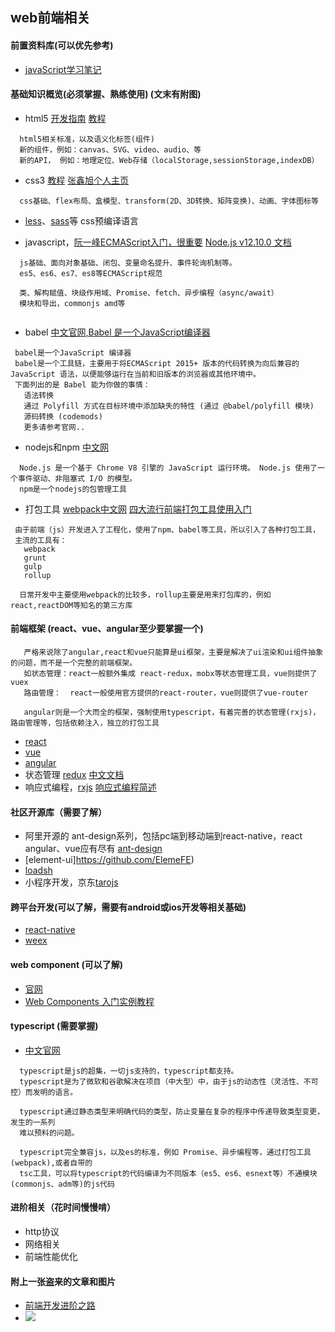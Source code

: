 ## web前端相关

#### 前置资料库(可以优先参考)
- [javaScript学习笔记](https://github.com/anbang/javascript-notes)

#### 基础知识概览(必须掌握、熟练使用) (文末有附图)

- html5  [开发指南](https://developer.mozilla.org/zh-CN/docs/Web/Guide/HTML/HTML5) [教程](https://www.w3school.com.cn/html5/html_5_app_cache.asp)
```
  html5相关标准，以及语义化标签(组件)
  新的组件，例如：canvas、SVG、video、audio、等
  新的API， 例如：地理定位、Web存储（localStorage,sessionStorage,indexDB）
```
- css3 [教程](https://www.w3school.com.cn/css3/index.asp) [张鑫旭个人主页](https://www.zhangxinxu.com/)
```
  css基础、flex布局、盒模型、transform(2D、3D转换、矩阵变换)、动画、字体图标等
```
- [less](https://www.baidu.com/link?url=c6W8f3kFhgSKMIWGFf10qEfjb4ZVedtpldLI7pJrHKu&wd=&eqid=d5442794004780a0000000065d80eb4b)、[sass](http://sass.bootcss.com/)等 css预编译语言

- javascript，[阮一峰ECMAScript入门，很重要](http://es6.ruanyifeng.com/) [Node.js v12.10.0 文档](http://nodejs.cn/api/esm.html)
```
  js基础、面向对象基础、闭包、变量命名提升、事件轮询机制等。
  es5、es6、es7、es8等ECMAScript规范
  
  类、解构赋值、块级作用域、Promise、fetch、异步编程（async/await）
  模块和导出，commonjs amd等
  
```
- babel [中文官网,Babel 是一个JavaScript编译器](https://www.babeljs.cn/docs/index.html) 
```
 babel是一个JavaScript 编译器
 babel是一个工具链，主要用于将ECMAScript 2015+ 版本的代码转换为向后兼容的 JavaScript 语法，以便能够运行在当前和旧版本的浏览器或其他环境中。
 下面列出的是 Babel 能为你做的事情：
   语法转换
   通过 Polyfill 方式在目标环境中添加缺失的特性 (通过 @babel/polyfill 模块)
   源码转换 (codemods)
   更多请参考官网..
```
- nodejs和npm [中文网](http://nodejs.cn/)
```
  Node.js 是一个基于 Chrome V8 引擎的 JavaScript 运行环境。 Node.js 使用了一个事件驱动、非阻塞式 I/O 的模型。
  npm是一个nodejs的包管理工具
```
- 打包工具 [webpack中文网](https://www.webpackjs.com/)  [四大流行前端打包工具使用入门](https://www.ctolib.com/topics-109560.html)
```
 由于前端（js）开发进入了工程化，使用了npm、babel等工具，所以引入了各种打包工具，
 主流的工具有：
   webpack
   grunt 
   gulp 
   rollup
  
  日常开发中主要使用webpack的比较多，rollup主要是用来打包库的，例如react,reactDOM等知名的第三方库  

```
#### 前端框架 (react、vue、angular至少要掌握一个)
```
   严格来说除了angular,react和vue只能算是ui框架，主要是解决了ui渲染和ui组件抽象的问题，而不是一个完整的前端框架。  
   如状态管理：react一般额外集成 react-redux，mobx等状态管理工具，vue则提供了vuex
   路由管理：  react一般使用官方提供的react-router，vue则提供了vue-router

   angular则是一个大而全的框架，强制使用typescript，有着完善的状态管理(rxjs)，路由管理等，包括依赖注入，独立的打包工具
```
- [react](https://github.com/facebook/react) 
- [vue](https://github.com/vuejs/vue)
- [angular](https://github.com/angular/angular)
- 状态管理 [redux](https://github.com/reduxjs/redux) [中文文档](http://cn.redux.js.org/)
- 响应式编程，[rxjs](https://github.com/ReactiveX/rxjs) [响应式编程简述](https://www.jianshu.com/p/1765f658200a)

#### 社区开源库（需要了解）
- 阿里开源的 ant-design系列，包括pc端到移动端到react-native，react angular、vue应有尽有 [ant-design](https://github.com/ant-design)
- [element-ui]https://github.com/ElemeFE)
- [loadsh]()
- 小程序开发，京东[tarojs](https://github.com/NervJS/taro-ui)

#### 跨平台开发(可以了解，需要有android或ios开发等相关基础)
- [react-native](https://reactnative.cn/)
- [weex](https://weex.apache.org/cn/)

#### web component (可以了解)
- [官网](https://developer.mozilla.org/zh-CN/docs/Web/Web_Components)
- [Web Components 入门实例教程](http://www.ruanyifeng.com/blog/2019/08/web_components.html)

#### typescript (需要掌握)
- [中文官网](https://www.tslang.cn/)
```
  typescript是js的超集，一切js支持的，typescript都支持。
  typescript是为了微软和谷歌解决在项目（中大型）中，由于js的动态性（灵活性、不可控）而发明的语言。
  
  typescript通过静态类型来明确代码的类型，防止变量在复杂的程序中传递导致类型变更，发生的一系列
  难以预料的问题。
  
  typescript完全兼容js，以及es的标准，例如 Promise、异步编程等，通过打包工具(webpack),或者自带的
  tsc工具，可以将typescript的代码编译为不同版本（es5、es6、esnext等）不通模块(commonjs、adm等)的js代码

```

#### 进阶相关（花时间慢慢啃）
- http协议
- 网络相关
- 前端性能优化


#### 附上一张盗来的文章和图片
- [前端开发进阶之路](https://www.jianshu.com/p/8a3ca612f599)
- <img src="https://img-blog.csdnimg.cn/20181206170348997.png?x-oss-process=image/watermark,type_ZmFuZ3poZW5naGVpdGk,shadow_10,text_aHR0cHM6Ly9ibG9nLmNzZG4ubmV0L3Byb2dyYW1tZXJfZmVuZw==,size_16,color_FFFFFF,t_70">
